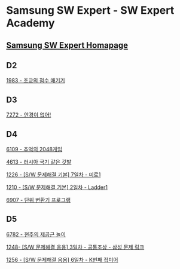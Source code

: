 # Samsung SW Expert - SW Expert Academy
[Samsung SW Expert Homapage](https://www.swexpertacademy.com)
-------------------------------------------
## D2
[1983 - 조교의 점수 매기기](https://github.com/kh030728/SW-expert-academy-study-storage/blob/master/kh030728/1983/README.md)
## D3
[7272 - 안경이 없어!](https://github.com/kh030728/SW-expert-academy-study-storage/blob/master/kh030728/7272/README.md)
## D4
[6109 - 추억의 2048게임](https://github.com/kh030728/SW-expert-academy-study-storage/blob/master/kh030728/6109/README.md)

[4613 - 러시아 국기 같은 깃발](https://github.com/kh030728/SW-expert-academy-study-storage/blob/master/kh030728/4613/README.md)

[1226 - [S/W 문제해결 기본] 7일차 - 미로1](https://github.com/kh030728/SW-expert-academy-study-storage/blob/master/kh030728/1226/README.md)

[1210 - [S/W 문제해결 기본] 2일차 - Ladder1](https://github.com/kh030728/SW-expert-academy-study-storage/blob/master/kh030728/1210/README.md)

[6907 - 단위 변환기 프로그램](https://github.com/kh030728/SW-expert-academy-study-storage/blob/master/kh030728/6907/README.md)
## D5
[6782 - 현주의 제곱근 놀이](https://github.com/kh030728/SW-expert-academy-study-storage/tree/master/kh030728/6782/README.md)

[1248- [S/W 문제해결 응용] 3일차 - 공통조상 - 삼성 문제 링크](https://github.com/kh030728/SW-expert-academy-study-storage/blob/master/kh030728/1248/README.md)

[1256 - [S/W 문제해결 응용] 6일차 - K번째 접미어](https://github.com/kh030728/SW-expert-academy-study-storage/blob/master/kh030728/1256/README.md)